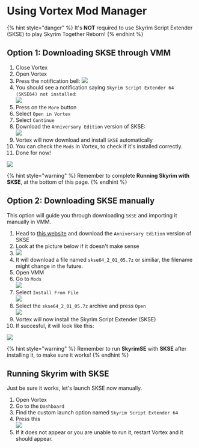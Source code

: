 # Using Vortex Mod Manager

{% hint style="danger" %}
It's **NOT** required to use Skyrim Script Extender (SKSE) to play Skyrim Together Reborn!
{% endhint %}

## Option 1: Downloading SKSE through VMM

1. Close Vortex
2. Open Vortex
3. Press the notification bell: ![](https://i.imgur.com/eJImc4Y.png)
4. You should see a notification saying `Skyrim Script Extender 64 (SKSE64) not installed`:\
   ![](https://i.imgur.com/ChiThb4.png)
5. Press on the `More` button
6. Select `Open in Vortex`
7. Select `Continue`
8. Download the `Anniversary Edition` version of SKSE:\
   ![](https://i.imgur.com/ufzvyBX.png)
9. Vortex will now download and install `SKSE` automatically
10. You can check the `Mods` in Vortex, to check if it's installed correctly.
11. Done for now!

![](https://i.imgur.com/b1GJEvl.gif)

{% hint style="warning" %}
Remember to complete **Running Skyrim with SKSE**, at the bottom of this page.
{% endhint %}

## Option 2: Downloading SKSE manually

This option will guide you through downloading `SKSE` and importing it manually in VMM.

1. Head to [this website](https://skse.silverlock.org/) and download the `Anniversary Edition` version of SKSE
2. Look at the picture below if it doesn't make sense
3. ![](https://i.imgur.com/wwlWQsF.png)
4. It will download a file named `skse64_2_01_05.7z` or similiar, the filename might change in the future.
5. Open VMM
6. Go to `Mods`\
   ![](https://i.imgur.com/WvgoKUq.png)
7. Select `Install From File`\
   ![](https://i.imgur.com/x3iofA7.png)
8. Select the `skse64_2_01_05.7z` archive and press `Open`\
   ![](https://i.imgur.com/vF0MZUb.png)
9. Vortex will now install the Skyrim Script Extender (SKSE)
10. If succesful, it will look like this:

![](https://i.imgur.com/1gWJMOT.png)

{% hint style="warning" %}
Remember to run **SkyrimSE** with **SKSE** after installing it, to make sure it works!
{% endhint %}

## Running Skyrim with SKSE

Just be sure it works, let's launch SKSE now manually.

1. Open Vortex
2. Go to the `Dashboard`
3. Find the custom launch option named `Skyrim Script Extender 64`
4. Press this\
   ![](https://i.imgur.com/k9vOZSK.png)
5. If it does not appear or you are unable to run it, restart Vortex and it should appear.
